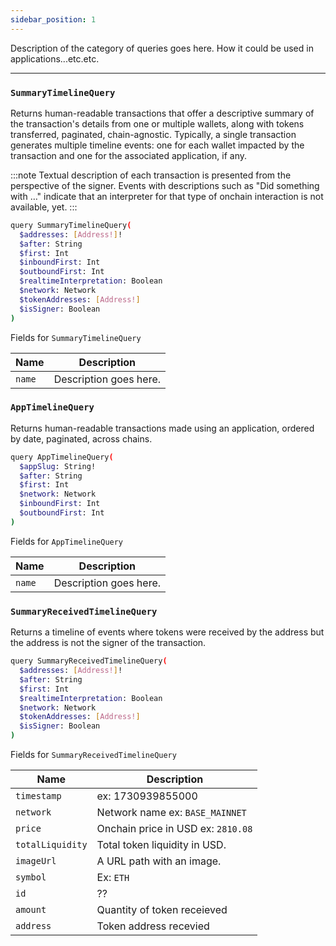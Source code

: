 ```yaml
---
sidebar_position: 1
---
```


Description of the category of queries goes here. How it could be used in applications...etc.etc.

---
### `SummaryTimelineQuery`

Returns human-readable transactions that offer a descriptive summary of the transaction's details from one or multiple wallets, along with tokens transferred, paginated, chain-agnostic. Typically, a single transaction generates multiple timeline events: one for each wallet impacted by the transaction and one for the associated application, if any.

:::note
Textual description of each transaction is presented from the perspective of the signer. Events with descriptions such as "Did something with …" indicate that an interpreter for that type of onchain interaction is not available, yet.
:::

```sh
query SummaryTimelineQuery(
  $addresses: [Address!]!
  $after: String
  $first: Int
  $inboundFirst: Int
  $outboundFirst: Int
  $realtimeInterpretation: Boolean
  $network: Network
  $tokenAddresses: [Address!]
  $isSigner: Boolean
)
```

Fields for `SummaryTimelineQuery`

| Name      | Description |
| ----------- | ----------- |
| `name`      | Description goes here.       |


### `AppTimelineQuery`

Returns human-readable transactions made using an application, ordered by date, paginated, across chains.


```sh
query AppTimelineQuery(
  $appSlug: String!
  $after: String
  $first: Int
  $network: Network
  $inboundFirst: Int
  $outboundFirst: Int
)
```

Fields for `AppTimelineQuery`

| Name      | Description |
| ----------- | ----------- |
| `name`      | Description goes here.       |



### `SummaryReceivedTimelineQuery`

Returns a timeline of events where tokens were received by the address but the address is not the signer of the transaction.

```sh
query SummaryReceivedTimelineQuery(
  $addresses: [Address!]!
  $after: String
  $first: Int
  $realtimeInterpretation: Boolean
  $network: Network
  $tokenAddresses: [Address!]
  $isSigner: Boolean
) 
```

Fields for `SummaryReceivedTimelineQuery`

| Name      | Description |
| ----------- | ----------- |
| `timestamp`      | ex: 1730939855000       |
| `network`   | Network name ex: `BASE_MAINNET`     |
| `price`   | Onchain price in USD ex: `2810.08`       |
| `totalLiquidity`   | Total token liquidity in USD.        |
| `imageUrl`   | A URL path with an image.      |
| `symbol`   | Ex: `ETH`        |
| `id`   | ??        |
| `amount`   | Quantity of token receieved        |
| `address`   | Token address recevied        |